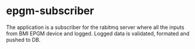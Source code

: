# epgm-subscriber

The application is a subscriber for the rabitmq server where all the inputs from BMI EPGM device and logged.
Logged data is validated, formated and pushed to DB.
